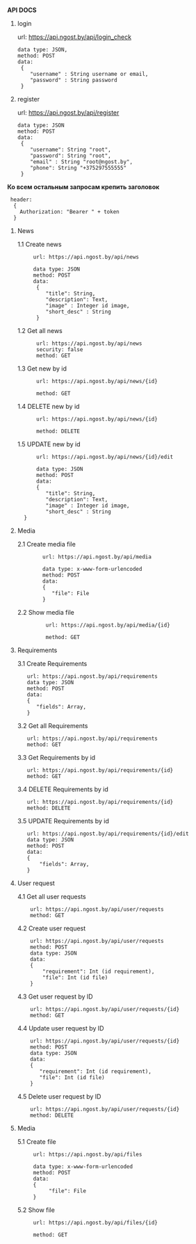 **API DOCS**

1) login

   url: https://api.ngost.by/api/login_check
   
       data type: JSON,
       method: POST
       data: 
        {
           "username" : String username or email,
           "password" : String password
        }
 2) register
 
    url: https://api.ngost.by/api/register
    
        data type: JSON
        method: POST
        data: 
         {
            "username": String "root",
            "password": String "root",
            "email" : String "root@ngost.by",
            "phone": String "+375297555555"
         }
         
 **Ко всем остальным запросам крепить заголовок** 
    
     header: 
      {
        Authorization: "Bearer " + token
      }
  1) News
   
       1.1 Create news
       
              url: https://api.ngost.by/api/news
          
              data type: JSON
              method: POST
              data: 
               {
                  "title": String,
                  "description": Text,
                  "image" : Integer id image,
                  "short_desc" : String
               }
               
       1.2 Get all news
          
               url: https://api.ngost.by/api/news
               security: false
               method: GET
                 
       1.3 Get new by id
             
               url: https://api.ngost.by/api/news/{id}
               
               method: GET
                    
       1.4 DELETE new by id
                
               url: https://api.ngost.by/api/news/{id}
                  
               method: DELETE
                 
       1.5 UPDATE new by id
                    
               url: https://api.ngost.by/api/news/{id}/edit
                      
               data type: JSON
               method: POST
               data: 
               {
                  "title": String,
                  "description": Text,
                  "image" : Integer id image,
                  "short_desc" : String
           }
           
   2) Media
  
       2.1 Create media file
                       
                  url: https://api.ngost.by/api/media
                         
                  data type: x-www-form-urlencoded
                  method: POST
                  data: 
                  {
                     "file": File
                  }
       2.2 Show media file
                          
                   url: https://api.ngost.by/api/media/{id}
     
                   method: GET
                     
   3) Requirements 
      
       3.1 Create Requirements
         
             url: https://api.ngost.by/api/requirements
             data type: JSON
             method: POST
             data: 
             {
                "fields": Array,
             }
                     
       3.2 Get all Requirements
           
             url: https://api.ngost.by/api/requirements
             method: GET
                   
       3.3 Get Requirements by id
               
             url: https://api.ngost.by/api/requirements/{id}       
             method: GET
                      
       3.4 DELETE Requirements by id
                  
             url: https://api.ngost.by/api/requirements/{id}
             method: DELETE
                           
       3.5 UPDATE Requirements by id
                      
             url: https://api.ngost.by/api/requirements/{id}/edit               
             data type: JSON
             method: POST
             data: 
             {
                 "fields": Array,
             }
                 
   4) User request
   
        4.1 Get all user requests
        
              url: https://api.ngost.by/api/user/requests
              method: GET
              
        4.2 Create user request
                
              url: https://api.ngost.by/api/user/requests
              method: POST
              data type: JSON
              data: 
              {
                  "requirement": Int (id requirement),
                  "file": Int (id file)
              }
         
        4.3 Get user request by ID
                
              url: https://api.ngost.by/api/user/requests/{id}
              method: GET
         
        4.4 Update user request by ID
                        
              url: https://api.ngost.by/api/user/requests/{id}
              method: POST
              data type: JSON
              data: 
              {
                 "requirement": Int (id requirement),
                 "file": Int (id file)
              }
          
        4.5 Delete user request by ID
                        
              url: https://api.ngost.by/api/user/requests/{id}
              method: DELETE
              
   5) Media
     
        5.1 Create file
                          
               url: https://api.ngost.by/api/files
                            
               data type: x-www-form-urlencoded
               method: POST
               data: 
               {
                    "file": File
               }
        5.2 Show file
                             
               url: https://api.ngost.by/api/files/{id}
        
               method: GET